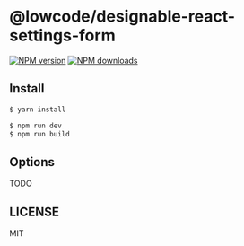 # @lowcode/designable-react-settings-form

[![NPM version](https://img.shields.io/npm/v/@lowcode/designable-react-settings-form.svg?style=flat)](https://npmjs.org/package/@lowcode/designable-react-settings-form)
[![NPM downloads](http://img.shields.io/npm/dm/@lowcode/designable-react-settings-form.svg?style=flat)](https://npmjs.org/package/@lowcode/designable-react-settings-form)

## Install

```bash
$ yarn install
```

```bash
$ npm run dev
$ npm run build
```

## Options

TODO

## LICENSE

MIT
